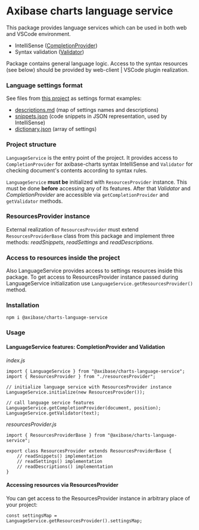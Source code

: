 # Axibase charts language service

This package provides language services which can be used in both web and VSCode environment.

* IntelliSense ([CompletionProvider](src/completionProvider.ts))
* Syntax validation ([Validator](src/validator.ts))

Package contains general language logic. Access to the syntax resources (see below) should be provided by web-client | VSCode plugin realization.

### Language settings format

See files from [this project](https://github.com/axibase/axibase-charts-vscode/tree/master) as settings format examples:
- [descriptions.md](https://github.com/axibase/axibase-charts-vscode/blob/master/server/descriptions.md) (map of settings names and descriptions)
- [snippets.json](https://github.com/axibase/axibase-charts-vscode/tree/master/snippets/snippets.json) (code snippets in JSON representation, used by IntelliSense)
- [dictionary.json](https://github.com/axibase/axibase-charts-vscode/blob/master/server/dictionary.json) (array of settings)

### Project structure
`LanguageService` is the entry point of the project. It provides access to `CompletionProvider` for axibase-charts syntax IntelliSense and `Validator` for checking document's contents according to syntax rules.

`LanguageService` **must be** initialized with `ResourcesProvider` instance. This must be done **before** accessing any of its features. After that _Validator_ and _CompletionProvider_ are accessible via `getCompletionProvider` and `getValidator` methods.

### ResourcesProvider instance
External realization of `ResourcesProvider` must extend `ResourcesProviderBase` class from this package and implement three methods: _readSnippets_, _readSettings_ and _readDescriptions_.

### Access to resources inside the project
Also LanguageService provides access to settings resources inside this package. To get access to ResourcesProvider instance passed during LanguageService initialization use `LanguageService.getResourcesProvider()` method.

### Installation

```
npm i @axibase/charts-language-service
```

### Usage

#### LanguageService features: CompletionProvider and Validation
_index.js_
```
import { LanguageService } from "@axibase/charts-language-service";
import { ResourcesProvider } from "./resourcesProvider";

// initialize language service with ResourcesProvider instance
LanguageService.initialize(new ResourcesProvider());

// call language service features
LanguageService.getCompletionProvider(document, position);
LanguageService.getValidator(text);
```
_resourcesProvider.js_
```
import { ResourcesProviderBase } from "@axibase/charts-language-service";

export class ResourcesProvider extends ResourcesProviderBase {
    // readSnippets() implementation
    // readSettings() implementation
    // readDescriptions() implementation
}
```

#### Accessing resources via ResourcesProvider
You can get access to the ResourcesProvider instance in arbitrary place of your project:
```
const settingsMap = LanguageService.getResourcesProvider().settingsMap;
```